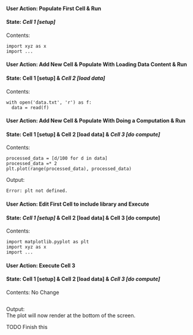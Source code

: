 #### User Action: Populate First Cell & Run

#### State: *Cell 1 [setup]*
Contents:
```
import xyz as x
import ...
```

#### User Action: Add New Cell & Populate With Loading Data Content & Run

#### State: Cell 1 [setup] & *Cell 2 [load data]*
Contents:
```
with open('data.txt', 'r') as f:
  data = read(f)
```

#### User Action: Add New Cell & Populate With Doing a Computation & Run

#### State: Cell 1 [setup] & Cell 2 [load data] & *Cell 3 [do compute]*
Contents:
```
processed_data = [d/100 for d in data]
processed_data =* 2
plt.plot(range(processed_data), processed_data)
```
Output:
```
Error: plt not defined.
```

#### User Action: Edit First Cell to include library and Execute

#### State: *Cell 1 [setup]* & Cell 2 [load data] & Cell 3 [do compute]
Contents:
```
import matplotlib.pyplot as plt
import xyz as x
import ...
```

#### User Action: Execute Cell 3

#### State: Cell 1 [setup] & Cell 2 [load data] & *Cell 3 [do compute]*
Contents: No Change
```
```
Output:  
The plot will now render at the bottom of the screen.

TODO Finish this
